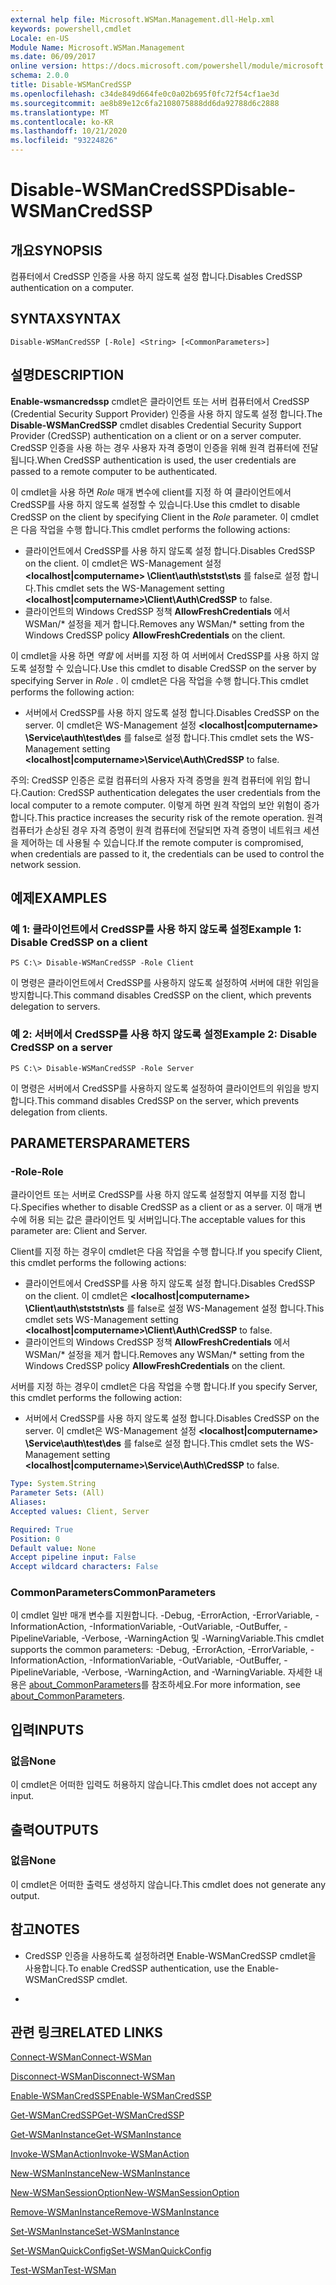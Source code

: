 ```yaml
---
external help file: Microsoft.WSMan.Management.dll-Help.xml
keywords: powershell,cmdlet
Locale: en-US
Module Name: Microsoft.WSMan.Management
ms.date: 06/09/2017
online version: https://docs.microsoft.com/powershell/module/microsoft.wsman.management/disable-wsmancredssp?view=powershell-5.1&WT.mc_id=ps-gethelp
schema: 2.0.0
title: Disable-WSManCredSSP
ms.openlocfilehash: c34de849d664fe0c0a02b695f0fc72f54cf1ae3d
ms.sourcegitcommit: ae8b89e12c6fa2108075888dd6da92788d6c2888
ms.translationtype: MT
ms.contentlocale: ko-KR
ms.lasthandoff: 10/21/2020
ms.locfileid: "93224826"
---
```

# <span data-ttu-id="49727-103">Disable-WSManCredSSP</span><span class="sxs-lookup"><span data-stu-id="49727-103">Disable-WSManCredSSP</span></span>

## <span data-ttu-id="49727-104">개요</span><span class="sxs-lookup"><span data-stu-id="49727-104">SYNOPSIS</span></span>
<span data-ttu-id="49727-105">컴퓨터에서 CredSSP 인증을 사용 하지 않도록 설정 합니다.</span><span class="sxs-lookup"><span data-stu-id="49727-105">Disables CredSSP authentication on a computer.</span></span>

## <span data-ttu-id="49727-106">SYNTAX</span><span class="sxs-lookup"><span data-stu-id="49727-106">SYNTAX</span></span>

```
Disable-WSManCredSSP [-Role] <String> [<CommonParameters>]
```

## <span data-ttu-id="49727-107">설명</span><span class="sxs-lookup"><span data-stu-id="49727-107">DESCRIPTION</span></span>
<span data-ttu-id="49727-108">**Enable-wsmancredssp** cmdlet은 클라이언트 또는 서버 컴퓨터에서 CredSSP (Credential Security Support Provider) 인증을 사용 하지 않도록 설정 합니다.</span><span class="sxs-lookup"><span data-stu-id="49727-108">The **Disable-WSManCredSSP** cmdlet disables Credential Security Support Provider (CredSSP) authentication on a client or on a server computer.</span></span>
<span data-ttu-id="49727-109">CredSSP 인증을 사용 하는 경우 사용자 자격 증명이 인증을 위해 원격 컴퓨터에 전달 됩니다.</span><span class="sxs-lookup"><span data-stu-id="49727-109">When CredSSP authentication is used, the user credentials are passed to a remote computer to be authenticated.</span></span>

<span data-ttu-id="49727-110">이 cmdlet을 사용 하면 *Role* 매개 변수에 client를 지정 하 여 클라이언트에서 CredSSP를 사용 하지 않도록 설정할 수 있습니다.</span><span class="sxs-lookup"><span data-stu-id="49727-110">Use this cmdlet to disable CredSSP on the client by specifying Client in the *Role* parameter.</span></span>
<span data-ttu-id="49727-111">이 cmdlet은 다음 작업을 수행 합니다.</span><span class="sxs-lookup"><span data-stu-id="49727-111">This cmdlet performs the following actions:</span></span>

- <span data-ttu-id="49727-112">클라이언트에서 CredSSP를 사용 하지 않도록 설정 합니다.</span><span class="sxs-lookup"><span data-stu-id="49727-112">Disables CredSSP on the client.</span></span> <span data-ttu-id="49727-113">이 cmdlet은 WS-Management 설정 **\<localhost|computername\> \Client\auth\ststst\sts** 를 false로 설정 합니다.</span><span class="sxs-lookup"><span data-stu-id="49727-113">This cmdlet sets the WS-Management setting **\<localhost|computername\>\Client\Auth\CredSSP** to false.</span></span>
- <span data-ttu-id="49727-114">클라이언트의 Windows CredSSP 정책 **AllowFreshCredentials** 에서 WSMan/\* 설정을 제거 합니다.</span><span class="sxs-lookup"><span data-stu-id="49727-114">Removes any WSMan/\* setting from the Windows CredSSP policy **AllowFreshCredentials** on the client.</span></span>

<span data-ttu-id="49727-115">이 cmdlet을 사용 하면 *역할* 에 서버를 지정 하 여 서버에서 CredSSP를 사용 하지 않도록 설정할 수 있습니다.</span><span class="sxs-lookup"><span data-stu-id="49727-115">Use this cmdlet to disable CredSSP on the server by specifying Server in *Role* .</span></span>
<span data-ttu-id="49727-116">이 cmdlet은 다음 작업을 수행 합니다.</span><span class="sxs-lookup"><span data-stu-id="49727-116">This cmdlet performs the following action:</span></span>

- <span data-ttu-id="49727-117">서버에서 CredSSP를 사용 하지 않도록 설정 합니다.</span><span class="sxs-lookup"><span data-stu-id="49727-117">Disables CredSSP on the server.</span></span> <span data-ttu-id="49727-118">이 cmdlet은 WS-Management 설정 **\<localhost|computername\> \Service\auth\test\des** 를 false로 설정 합니다.</span><span class="sxs-lookup"><span data-stu-id="49727-118">This cmdlet sets the WS-Management setting **\<localhost|computername\>\Service\Auth\CredSSP** to false.</span></span>

<span data-ttu-id="49727-119">주의: CredSSP 인증은 로컬 컴퓨터의 사용자 자격 증명을 원격 컴퓨터에 위임 합니다.</span><span class="sxs-lookup"><span data-stu-id="49727-119">Caution: CredSSP authentication delegates the user credentials from the local computer to a remote computer.</span></span>
<span data-ttu-id="49727-120">이렇게 하면 원격 작업의 보안 위험이 증가합니다.</span><span class="sxs-lookup"><span data-stu-id="49727-120">This practice increases the security risk of the remote operation.</span></span>
<span data-ttu-id="49727-121">원격 컴퓨터가 손상된 경우 자격 증명이 원격 컴퓨터에 전달되면 자격 증명이 네트워크 세션을 제어하는 데 사용될 수 있습니다.</span><span class="sxs-lookup"><span data-stu-id="49727-121">If the remote computer is compromised, when credentials are passed to it, the credentials can be used to control the network session.</span></span>

## <span data-ttu-id="49727-122">예제</span><span class="sxs-lookup"><span data-stu-id="49727-122">EXAMPLES</span></span>

### <span data-ttu-id="49727-123">예 1: 클라이언트에서 CredSSP를 사용 하지 않도록 설정</span><span class="sxs-lookup"><span data-stu-id="49727-123">Example 1: Disable CredSSP on a client</span></span>

```
PS C:\> Disable-WSManCredSSP -Role Client
```

<span data-ttu-id="49727-124">이 명령은 클라이언트에서 CredSSP를 사용하지 않도록 설정하여 서버에 대한 위임을 방지합니다.</span><span class="sxs-lookup"><span data-stu-id="49727-124">This command disables CredSSP on the client, which prevents delegation to servers.</span></span>

### <span data-ttu-id="49727-125">예 2: 서버에서 CredSSP를 사용 하지 않도록 설정</span><span class="sxs-lookup"><span data-stu-id="49727-125">Example 2: Disable CredSSP on a server</span></span>

```
PS C:\> Disable-WSManCredSSP -Role Server
```

<span data-ttu-id="49727-126">이 명령은 서버에서 CredSSP를 사용하지 않도록 설정하여 클라이언트의 위임을 방지합니다.</span><span class="sxs-lookup"><span data-stu-id="49727-126">This command disables CredSSP on the server, which prevents delegation from clients.</span></span>

## <span data-ttu-id="49727-127">PARAMETERS</span><span class="sxs-lookup"><span data-stu-id="49727-127">PARAMETERS</span></span>

### <span data-ttu-id="49727-128">-Role</span><span class="sxs-lookup"><span data-stu-id="49727-128">-Role</span></span>
<span data-ttu-id="49727-129">클라이언트 또는 서버로 CredSSP를 사용 하지 않도록 설정할지 여부를 지정 합니다.</span><span class="sxs-lookup"><span data-stu-id="49727-129">Specifies whether to disable CredSSP as a client or as a server.</span></span>
<span data-ttu-id="49727-130">이 매개 변수에 허용 되는 값은 클라이언트 및 서버입니다.</span><span class="sxs-lookup"><span data-stu-id="49727-130">The acceptable values for this parameter are: Client and Server.</span></span>

<span data-ttu-id="49727-131">Client를 지정 하는 경우이 cmdlet은 다음 작업을 수행 합니다.</span><span class="sxs-lookup"><span data-stu-id="49727-131">If you specify Client, this cmdlet performs the following actions:</span></span>

- <span data-ttu-id="49727-132">클라이언트에서 CredSSP를 사용 하지 않도록 설정 합니다.</span><span class="sxs-lookup"><span data-stu-id="49727-132">Disables CredSSP on the client.</span></span> <span data-ttu-id="49727-133">이 cmdlet은 **\<localhost|computername\> \Client\auth\stststn\sts** 를 false로 설정 WS-Management 설정 합니다.</span><span class="sxs-lookup"><span data-stu-id="49727-133">This cmdlet sets WS-Management setting **\<localhost|computername\>\Client\Auth\CredSSP** to false.</span></span>
- <span data-ttu-id="49727-134">클라이언트의 Windows CredSSP 정책 **AllowFreshCredentials** 에서 WSMan/\* 설정을 제거 합니다.</span><span class="sxs-lookup"><span data-stu-id="49727-134">Removes any WSMan/\* setting from the Windows CredSSP policy **AllowFreshCredentials** on the client.</span></span>

<span data-ttu-id="49727-135">서버를 지정 하는 경우이 cmdlet은 다음 작업을 수행 합니다.</span><span class="sxs-lookup"><span data-stu-id="49727-135">If you specify Server, this cmdlet performs the following action:</span></span>

- <span data-ttu-id="49727-136">서버에서 CredSSP를 사용 하지 않도록 설정 합니다.</span><span class="sxs-lookup"><span data-stu-id="49727-136">Disables CredSSP on the server.</span></span> <span data-ttu-id="49727-137">이 cmdlet은 WS-Management 설정 **\<localhost|computername\> \Service\auth\test\des** 를 false로 설정 합니다.</span><span class="sxs-lookup"><span data-stu-id="49727-137">This cmdlet sets the WS-Management setting **\<localhost|computername\>\Service\Auth\CredSSP** to false.</span></span>

```yaml
Type: System.String
Parameter Sets: (All)
Aliases:
Accepted values: Client, Server

Required: True
Position: 0
Default value: None
Accept pipeline input: False
Accept wildcard characters: False
```

### <span data-ttu-id="49727-138">CommonParameters</span><span class="sxs-lookup"><span data-stu-id="49727-138">CommonParameters</span></span>
<span data-ttu-id="49727-139">이 cmdlet 일반 매개 변수를 지원합니다. -Debug, -ErrorAction, -ErrorVariable, -InformationAction, -InformationVariable, -OutVariable, -OutBuffer, -PipelineVariable, -Verbose, -WarningAction 및 -WarningVariable.</span><span class="sxs-lookup"><span data-stu-id="49727-139">This cmdlet supports the common parameters: -Debug, -ErrorAction, -ErrorVariable, -InformationAction, -InformationVariable, -OutVariable, -OutBuffer, -PipelineVariable, -Verbose, -WarningAction, and -WarningVariable.</span></span> <span data-ttu-id="49727-140">자세한 내용은 [about_CommonParameters](https://go.microsoft.com/fwlink/?LinkID=113216)를 참조하세요.</span><span class="sxs-lookup"><span data-stu-id="49727-140">For more information, see [about_CommonParameters](https://go.microsoft.com/fwlink/?LinkID=113216).</span></span>

## <span data-ttu-id="49727-141">입력</span><span class="sxs-lookup"><span data-stu-id="49727-141">INPUTS</span></span>

### <span data-ttu-id="49727-142">없음</span><span class="sxs-lookup"><span data-stu-id="49727-142">None</span></span>
<span data-ttu-id="49727-143">이 cmdlet은 어떠한 입력도 허용하지 않습니다.</span><span class="sxs-lookup"><span data-stu-id="49727-143">This cmdlet does not accept any input.</span></span>

## <span data-ttu-id="49727-144">출력</span><span class="sxs-lookup"><span data-stu-id="49727-144">OUTPUTS</span></span>

### <span data-ttu-id="49727-145">없음</span><span class="sxs-lookup"><span data-stu-id="49727-145">None</span></span>
<span data-ttu-id="49727-146">이 cmdlet은 어떠한 출력도 생성하지 않습니다.</span><span class="sxs-lookup"><span data-stu-id="49727-146">This cmdlet does not generate any output.</span></span>

## <span data-ttu-id="49727-147">참고</span><span class="sxs-lookup"><span data-stu-id="49727-147">NOTES</span></span>

* <span data-ttu-id="49727-148">CredSSP 인증을 사용하도록 설정하려면 Enable-WSManCredSSP cmdlet을 사용합니다.</span><span class="sxs-lookup"><span data-stu-id="49727-148">To enable CredSSP authentication, use the Enable-WSManCredSSP cmdlet.</span></span>

*

## <span data-ttu-id="49727-149">관련 링크</span><span class="sxs-lookup"><span data-stu-id="49727-149">RELATED LINKS</span></span>

[<span data-ttu-id="49727-150">Connect-WSMan</span><span class="sxs-lookup"><span data-stu-id="49727-150">Connect-WSMan</span></span>](Connect-WSMan.md)

[<span data-ttu-id="49727-151">Disconnect-WSMan</span><span class="sxs-lookup"><span data-stu-id="49727-151">Disconnect-WSMan</span></span>](Disconnect-WSMan.md)

[<span data-ttu-id="49727-152">Enable-WSManCredSSP</span><span class="sxs-lookup"><span data-stu-id="49727-152">Enable-WSManCredSSP</span></span>](Enable-WSManCredSSP.md)

[<span data-ttu-id="49727-153">Get-WSManCredSSP</span><span class="sxs-lookup"><span data-stu-id="49727-153">Get-WSManCredSSP</span></span>](Get-WSManCredSSP.md)

[<span data-ttu-id="49727-154">Get-WSManInstance</span><span class="sxs-lookup"><span data-stu-id="49727-154">Get-WSManInstance</span></span>](Get-WSManInstance.md)

[<span data-ttu-id="49727-155">Invoke-WSManAction</span><span class="sxs-lookup"><span data-stu-id="49727-155">Invoke-WSManAction</span></span>](Invoke-WSManAction.md)

[<span data-ttu-id="49727-156">New-WSManInstance</span><span class="sxs-lookup"><span data-stu-id="49727-156">New-WSManInstance</span></span>](New-WSManInstance.md)

[<span data-ttu-id="49727-157">New-WSManSessionOption</span><span class="sxs-lookup"><span data-stu-id="49727-157">New-WSManSessionOption</span></span>](New-WSManSessionOption.md)

[<span data-ttu-id="49727-158">Remove-WSManInstance</span><span class="sxs-lookup"><span data-stu-id="49727-158">Remove-WSManInstance</span></span>](Remove-WSManInstance.md)

[<span data-ttu-id="49727-159">Set-WSManInstance</span><span class="sxs-lookup"><span data-stu-id="49727-159">Set-WSManInstance</span></span>](Set-WSManInstance.md)

[<span data-ttu-id="49727-160">Set-WSManQuickConfig</span><span class="sxs-lookup"><span data-stu-id="49727-160">Set-WSManQuickConfig</span></span>](Set-WSManQuickConfig.md)

[<span data-ttu-id="49727-161">Test-WSMan</span><span class="sxs-lookup"><span data-stu-id="49727-161">Test-WSMan</span></span>](Test-WSMan.md)
